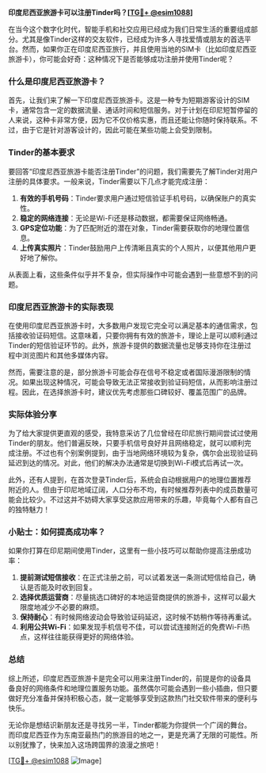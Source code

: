 **印度尼西亚旅游卡可以注册Tinder吗？[[TG💪+ @esim1088](https://t.me/s/esim1088)]**

在当今这个数字化时代，智能手机和社交应用已经成为我们日常生活的重要组成部分。尤其是像Tinder这样的交友软件，已经成为许多人寻找爱情或朋友的首选平台。然而，如果你正在印度尼西亚旅行，并且使用当地的SIM卡（比如印度尼西亚旅游卡），你可能会好奇：这种情况下是否能够成功注册并使用Tinder呢？

### 什么是印度尼西亚旅游卡？

首先，让我们来了解一下印度尼西亚旅游卡。这是一种专为短期游客设计的SIM卡，通常包含一定的数据流量、通话时间和短信服务。对于计划在印尼短暂停留的人来说，这种卡非常方便，因为它不仅价格实惠，而且还能让你随时保持联系。不过，由于它是针对游客设计的，因此可能在某些功能上会受到限制。

### Tinder的基本要求

要回答“印度尼西亚旅游卡能否注册Tinder”的问题，我们需要先了解Tinder对用户注册的具体要求。一般来说，Tinder需要以下几点才能完成注册：

1. **有效的手机号码**：Tinder要求用户通过短信验证手机号码，以确保账户的真实性。
2. **稳定的网络连接**：无论是Wi-Fi还是移动数据，都需要保证网络畅通。
3. **GPS定位功能**：为了匹配附近的潜在对象，Tinder需要获取你的地理位置信息。
4. **上传真实照片**：Tinder鼓励用户上传清晰且真实的个人照片，以便其他用户更好地了解你。

从表面上看，这些条件似乎并不复杂，但实际操作中可能会遇到一些意想不到的问题。

### 印度尼西亚旅游卡的实际表现

在使用印度尼西亚旅游卡时，大多数用户发现它完全可以满足基本的通信需求，包括接收验证码短信。这意味着，只要你拥有有效的旅游卡，理论上是可以顺利通过Tinder的短信验证环节的。此外，旅游卡提供的数据流量也足够支持你在注册过程中浏览图片和其他多媒体内容。

然而，需要注意的是，部分旅游卡可能会存在信号不稳定或者国际漫游限制的情况。如果出现这种情况，可能会导致无法正常接收到验证码短信，从而影响注册过程。因此，在选择旅游卡时，建议优先考虑那些口碑较好、覆盖范围广的品牌。

### 实际体验分享

为了给大家提供更直观的感受，我特意采访了几位曾经在印尼旅行期间尝试过使用Tinder的朋友。他们普遍反映，只要手机信号良好并且网络稳定，就可以顺利完成注册。不过也有个别案例提到，由于当地网络环境较为复杂，偶尔会出现验证码延迟到达的情况。对此，他们的解决办法通常是切换到Wi-Fi模式后再试一次。

此外，还有人提到，在首次登录Tinder后，系统会自动根据用户的地理位置推荐附近的人。但由于印尼地域辽阔，人口分布不均，有时候推荐列表中的成员数量可能会比较少。不过这并不妨碍大家享受这款应用带来的乐趣，毕竟每个人都有自己的独特魅力！

### 小贴士：如何提高成功率？

如果你打算在印尼期间使用Tinder，这里有一些小技巧可以帮助你提高注册成功率：

1. **提前测试短信接收**：在正式注册之前，可以试着发送一条测试短信给自己，确认是否能及时收到回复。
2. **选择优质运营商**：尽量挑选口碑好的本地运营商提供的旅游卡，这样可以最大限度地减少不必要的麻烦。
3. **保持耐心**：有时候网络波动会导致验证码延迟，这时候不妨稍作等待再重试。
4. **利用公共Wi-Fi**：如果发现手机信号不佳，可以尝试连接附近的免费Wi-Fi热点，这样往往能获得更好的网络体验。

### 总结

综上所述，印度尼西亚旅游卡是完全可以用来注册Tinder的，前提是你的设备具备良好的网络条件和地理位置服务功能。虽然偶尔可能会遇到一些小插曲，但只要做好充分准备并保持积极心态，就一定能够享受到这款热门社交软件带来的便利与快乐。

无论你是想结识新朋友还是寻找另一半，Tinder都能为你提供一个广阔的舞台。而印度尼西亚作为东南亚最热门的旅游目的地之一，更是充满了无限的可能性。所以别犹豫了，快来加入这场跨国界的浪漫之旅吧！

[[TG💪+ @esim1088](https://t.me/s/esim1088) ![Image](https://i.postimg.cc/4NQfJmqS/Snipaste-2025-05-13-00-14-12.png)]